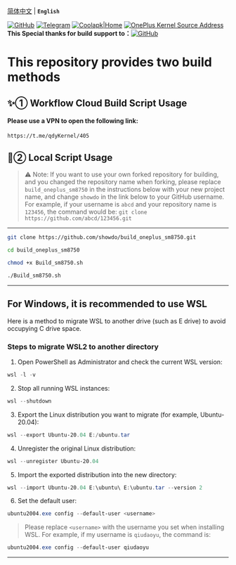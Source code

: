 [简体中文](README.md) | **`English`** <br>

[![GitHub](https://img.shields.io/badge/-GitHub|@showdo-181717?logo=github\&logoColor=white\&style=flat-square)](https://github.com/showdo/build_oneplus_sm8750)
[![Telegram](https://img.shields.io/badge/Telegram-Channel-blue.svg?logo=telegram)](https://t.me/qdykernel)
[![Coolapk|Home](https://img.shields.io/badge/Coolapk%7CHome-3DDC84?style=flat-square\&logo=android\&logoColor=white)](http://www.coolapk.com/u/1624571)
[![OnePlus Kernel Source Address](https://img.shields.io/badge/OnePlus%20Kernel%20Source%20Address-EB0029?logo=oneplus\&logoColor=white\&style=flat-square)](https://github.com/OnePlusOSS/kernel_manifest) <br><b>This Special thanks for build support to：</b>[![GitHub](https://img.shields.io/badge/-GitHub|@HanKuCha-181717?logo=github\&logoColor=white\&style=flat-square)](https://github.com/HanKuCha/oneplus13_a5p_sukisu)<br>

# This repository provides two build methods

## ✨① Workflow Cloud Build Script Usage

#### Please use a VPN to open the following link:

```bash
https://t.me/qdyKernel/405
```

## 🎁② Local Script Usage

> ⚠️ Note: If you want to use your own forked repository for building, and you changed the repository name when forking, please replace `build_oneplus_sm8750` in the instructions below with your new project name, and change `showdo` in the link below to your GitHub username.
> For example, if your username is `abcd` and your repository name is `123456`, the command would be:
> `git clone https://github.com/abcd/123456.git`

---

```bash
git clone https://github.com/showdo/build_oneplus_sm8750.git
```

```bash
cd build_oneplus_sm8750
```

```bash
chmod +x Build_sm8750.sh
```

```bash
./Build_sm8750.sh
```

---

## For Windows, it is recommended to use WSL

Here is a method to migrate WSL to another drive (such as E drive) to avoid occupying C drive space.

### Steps to migrate WSL2 to another directory

1. Open PowerShell as Administrator and check the current WSL version:

```powershell
wsl -l -v
```

2. Stop all running WSL instances:

```powershell
wsl --shutdown
```

3. Export the Linux distribution you want to migrate (for example, Ubuntu-20.04):

```powershell
wsl --export Ubuntu-20.04 E:/ubuntu.tar
```

4. Unregister the original Linux distribution:

```powershell
wsl --unregister Ubuntu-20.04
```

5. Import the exported distribution into the new directory:

```powershell
wsl --import Ubuntu-20.04 E:\ubuntu\ E:\ubuntu.tar --version 2
```

6. Set the default user:

```powershell
ubuntu2004.exe config --default-user <username>
```

> Please replace `<username>` with the username you set when installing WSL.
> For example, if my username is `qiudaoyu`, the command is:

```powershell
ubuntu2004.exe config --default-user qiudaoyu
```

---
